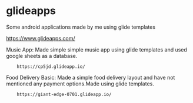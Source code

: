 # glideapps
Some android applications made by me using glide templates

https://www.glideapps.com/

Music App:
        Made simple simple music app using glide templates and used google sheets as a database.
        
        https://cp5jd.glideapp.io/
     
Food Delivery Basic:
        Made a simple food delivery layout and have not mentioned any payment options.Made using glide templates.
        
        https://giant-edge-0701.glideapp.io/
